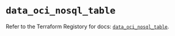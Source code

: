 # `data_oci_nosql_table`

Refer to the Terraform Registory for docs: [`data_oci_nosql_table`](https://registry.terraform.io/providers/oracle/oci/6.18.0/docs/data-sources/nosql_table).
